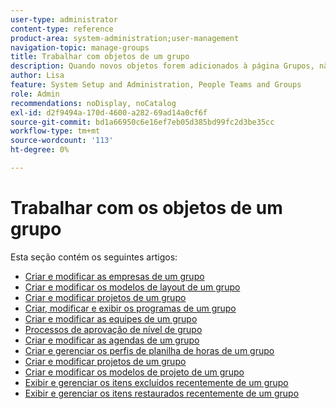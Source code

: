 ```yaml
---
user-type: administrator
content-type: reference
product-area: system-administration;user-management
navigation-topic: manage-groups
title: Trabalhar com objetos de um grupo
description: Quando novos objetos forem adicionados à página Grupos, não se esqueça de atualizar o artigo Gerenciar grupos/Grupos overview/groups.html
author: Lisa
feature: System Setup and Administration, People Teams and Groups
role: Admin
recommendations: noDisplay, noCatalog
exl-id: d2f9494a-170d-4600-a282-69ad14a0cf6f
source-git-commit: bd1a66950c6e16ef7eb05d385bd99fc2d3be35cc
workflow-type: tm+mt
source-wordcount: '113'
ht-degree: 0%

---
```


# Trabalhar com os objetos de um grupo

<!--
<p data-mc-conditions="QuicksilverOrClassic.Draft mode">When new objects are added to the Groups page, don't forget to update the article Manage groups/Groups overview/groups.html</p>
-->

Esta seção contém os seguintes artigos:

* [Criar e modificar as empresas de um grupo](../../../administration-and-setup/manage-groups/work-with-group-objects/create-and-modify-a-groups-companies.md)
* [Criar e modificar os modelos de layout de um grupo](../../../administration-and-setup/manage-groups/work-with-group-objects/create-and-modify-a-groups-layout-templates.md)
* [Criar e modificar projetos de um grupo](../../../administration-and-setup/manage-groups/work-with-group-objects/create-and-modify-a-groups-portfolios.md)
* [Criar, modificar e exibir os programas de um grupo](../../../administration-and-setup/manage-groups/work-with-group-objects/create-and-modify-a-groups-programs.md)
* [Criar e modificar as equipes de um grupo](../../../administration-and-setup/manage-groups/work-with-group-objects/create-and-modify-a-groups-teams.md)
* [Processos de aprovação de nível de grupo](../../../administration-and-setup/manage-groups/work-with-group-objects/create-and-modify-groups-approval-processes.md)
* [Criar e modificar as agendas de um grupo](../../../administration-and-setup/manage-groups/work-with-group-objects/create-and-modify-a-groups-schedules.md)
* [Criar e gerenciar os perfis de planilha de horas de um grupo](../../../administration-and-setup/manage-groups/work-with-group-objects/create-and-modify-a-groups-timesheet-profiles.md)
* [Criar e modificar projetos de um grupo](../../../administration-and-setup/manage-groups/work-with-group-objects/create-and-modify-a-groups-projects.md)
* [Criar e modificar os modelos de projeto de um grupo](../../../administration-and-setup/manage-groups/work-with-group-objects/create-and-modify-a-groups-templates.md)
* [Exibir e gerenciar os itens excluídos recentemente de um grupo](../../../administration-and-setup/manage-groups/work-with-group-objects/view-manage-groups-recently-deleted-objects.md)
* [Exibir e gerenciar os itens restaurados recentemente de um grupo](../../../administration-and-setup/manage-groups/work-with-group-objects/view-manage-groups-recently-restored-objects.md)
